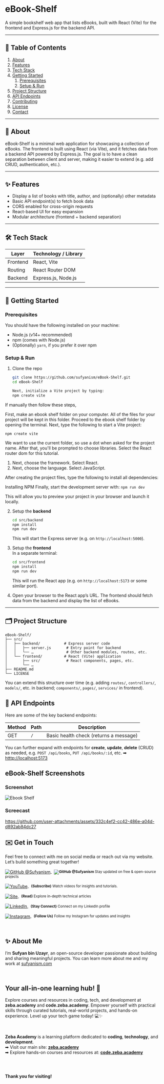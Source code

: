 # eBook‑Shelf
A simple bookshelf web app that lists eBooks, built with React (Vite) for the frontend and Express.js for the backend API.

---

## 🧭 Table of Contents

1. [About](#about)  
2. [Features](#features)  
3. [Tech Stack](#tech-stack)  
4. [Getting Started](#getting-started)  
   1. [Prerequisites](#prerequisites)  
   2. [Setup & Run](#setup--run)  
5. [Project Structure](#project-structure)  
6. [API Endpoints](#api-endpoints)  
7. [Contributing](#contributing)  
8. [License](#license)  
9. [Contact](#contact)

---

## 📝 About

eBook‑Shelf is a minimal web application for showcasing a collection of eBooks. The frontend is built using React (via Vite), and it fetches data from a backend API powered by Express.js. The goal is to have a clean separation between client and server, making it easier to extend (e.g. add CRUD, authentication, etc.).

---

## ✨ Features

- Display a list of books with title, author, and (optionally) other metadata  
- Basic API endpoint(s) to fetch book data  
- CORS enabled for cross-origin requests  
- React-based UI for easy expansion  
- Modular architecture (frontend + backend separation)  

---

## 🛠 Tech Stack

| Layer          | Technology / Library        |
|----------------|------------------------------|
| Frontend       | React, Vite                  |
| Routing        | React Router DOM             |
| Backend        | Express.js, Node.js          |

---

## 🚀 Getting Started

### Prerequisites

You should have the following installed on your machine:

- Node.js (v14+ recommended)  
- npm (comes with Node.js)  
- (Optionally) `yarn`, if you prefer it over npm  

### Setup & Run

1. Clone the repo  
   ```bash
   git clone https://github.com/sufyanism/eBook-Shelf.git
   cd eBook-Shelf

   Next, initialize a Vite project by typing:
   npm create vite
   ```
If manually then follow these steps,

First, make an ebook shelf folder on your computer.  All of the files for your project will be kept in this folder.
Proceed to the ebook shelf folder by opening the terminal.
Next, type the following to start a Vite project:

```npm create vite```

We want to use the current folder, so use a dot when asked for the project name.
After that, you'll be prompted to choose libraries.  Select the React router dom for this tutorial.
1. Next, choose the framework.  Select React.
2. Next, choose the language.  Select JavaScript.

After creating the project files, type the following to install all dependencies:

Installing NPM
Finally, start the development server with:
```npm run dev```

This will allow you to preview your project in your browser and launch it locally.


2. Setup the **backend**  
   ```bash
   cd src/backend
   npm install
   npm run dev
   ```
   This will start the Express server (e.g. on `http://localhost:5000`).

3. Setup the **frontend**  
   In a separate terminal:
   ```bash
   cd src/frontend
   npm install
   npm run dev
   ```
   This will run the React app (e.g. on `http://localhost:5173` or some similar port).

4. Open your browser to the React app’s URL. The frontend should fetch data from the backend and display the list of eBooks.

---

## 🗂 Project Structure

```
eBook-Shelf/
├── src/
│   ├── backend/           # Express server code
│   │   ├── server.js       # Entry point for backend
│   │   └── …               # Other backend modules, routes, etc.
│   └── frontend/          # React (Vite) application
│       ├── src/            # React components, pages, etc.
│       └── …               
├── README.md
└── LICENSE
```

You can extend this structure over time (e.g. adding `routes/`, `controllers/`, `models/`, etc. in backend; `components/`, `pages/`, `services/` in frontend).

## 🔌 API Endpoints

Here are some of the key backend endpoints:

| Method | Path            | Description                          |
|--------|------------------|--------------------------------------|
| GET    | `/`              | Basic health check (returns a message) |

You can further expand with endpoints for **create**, **update**, **delete** (CRUD) as needed, e.g. `POST /api/books`, `PUT /api/books/:id`, etc. 
➡ [htttp://localhost:5173](htttp://localhost:5173)


## eBook-Shelf Screenshots

### Screenshot
![Ebook Shelf](https://github.com/user-attachments/assets/d96c10f0-d8b2-4650-8f44-dadafa9c462d)

### Screecast
https://github.com/user-attachments/assets/332c4ef2-cc42-486e-a04d-d892ab84dc27



## ✉️ Get in Touch
Feel free to connect with me on social media or reach out via my website. Let’s build something great together!
<p>
  <a href="https://github.com/sufyanism">
    <img alt="GitHub @Sufyanism" align="center" src="https://img.icons8.com/material-outlined/24/000000/github.png" />
  </a>&nbsp;
  <small><strong>     
     <img alt="GitHub @Sufyanism" align="center" src="https://img.shields.io/badge/Repositories-blue" />
  </strong> Stay updated on free & open-source projects</small>
</p>
<p>
  <a href="https://www.youtube.com/@zeba.academy">
    <img alt="YouTube" align="center" src="https://img.icons8.com/material-outlined/24/000000/youtube.png" />
  </a>&nbsp;
  <small><strong>(Subscribe)</strong> Watch videos for insights and tutorials.</small>
</p>
<p>
  <a href="https://code.zeba.academy/">
    <img alt="Site" align="center" src="https://img.icons8.com/material-outlined/24/000000/blog.png" />
  </a>&nbsp;
  <small><strong>(Read)</strong> Explore in-depth technical articles</small>
</p>
<p>
  <a href="https://www.linkedin.com/company/parakozm">
    <img alt="LinkedIn" align="center" src="https://img.icons8.com/material-outlined/24/000000/linkedin.png" />
  </a>&nbsp;
  <small><strong>(Stay Connect)</strong> Connect on my LinkedIn profile</small>
</p>
<p>
  <a href="https://www.instagram.com/zeba.academy/">
    <img alt="Instagram" align="center" src="https://img.icons8.com/material-outlined/24/000000/instagram.png" />
  </a>&nbsp;
  <small><strong>(Follow Us)</strong> Follow my Instagram for updates and insights</small>
</p>

</br>
<div style="margin-top:20px;"></div> <!-- adds space above -->

## ✨ About Me
I’m **Sufyan bin Uzayr**, an open-source developer passionate about building and sharing meaningful projects.
You can learn more about me and my work at [sufyanism.com](https://sufyanism.com/)

</br>

## Your all-in-one learning hub! 🚀
Explore courses and resources in coding, tech, and development at **zeba.academy** and **code.zeba.academy**. Empower yourself with practical skills through curated tutorials, real-world projects, and hands-on experience. Level up your tech game today! 💻✨

</br>
<div style="margin-top:10px;"></div> <!-- adds space above -->

**Zeba Academy**  is a learning platform dedicated to **coding**, **technology**, and **development**.  
➡ Visit our main site: **[zeba.academy](https://zeba.academy)** 
</br>
➡ Explore hands-on courses and resources at: **[code.zeba.academy](https://code.zeba.academy)**

</br>
<div style="margin-top:30px;"></div> <!-- adds space above -->

**Thank you for visiting!** 

<div style="margin-bottom:20px;"></div> <!-- adds space above -->




